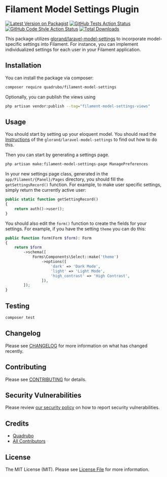 # Filament Model Settings Plugin

[![Latest Version on Packagist](https://img.shields.io/packagist/v/quadrubo/filament-model-settings.svg?style=flat-square)](https://packagist.org/packages/quadrubo/filament-model-settings)
[![GitHub Tests Action Status](https://img.shields.io/github/actions/workflow/status/quadrubo/filament-model-settings/run-tests.yml?branch=main&label=tests&style=flat-square)](https://github.com/quadrubo/filament-model-settings/actions?query=workflow%3Arun-tests+branch%3Amain)
[![GitHub Code Style Action Status](https://img.shields.io/github/actions/workflow/status/quadrubo/filament-model-settings/fix-php-code-style-issues.yml?branch=main&label=code%20style&style=flat-square)](https://github.com/quadrubo/filament-model-settings/actions?query=workflow%3A"Fix+PHP+code+style+issues"+branch%3Amain)
[![Total Downloads](https://img.shields.io/packagist/dt/quadrubo/filament-model-settings.svg?style=flat-square)](https://packagist.org/packages/quadrubo/filament-model-settings)

This package utilizes [glorand/laravel-model-settings](https://github.com/glorand/laravel-model-settings) to incorporate model-specific settings into Filament. For instance, you can implement individualized settings for each user in your Filament application.

## Installation

You can install the package via composer:

```bash
composer require quadrubo/filament-model-settings
```

Optionally, you can publish the views using

```bash
php artisan vendor:publish --tag="filament-model-settings-views"
```

## Usage

You should start by setting up your eloquent model. You should read the [Instructions](https://github.com/glorand/laravel-model-settings#update_models) of the `glorand/laravel-model-settings` to find out how to do this.

Then you can start by generating a settings page.

```bash
php artisan make:filament-model-settings-page ManagePreferences
```

In your new settings page class, generated in the `app/Filament/{Panel}/Pages` directory, you should fill the `getSettingsRecord()` function. For example, to make user specific settings, simply return the currently active user:

```php
public static function getSettingRecord()
{
    return auth()->user();
}
```

You should also edit the `form()` function to create the fields for your settings.
For example, if you have the setting `theme` you can do this:

```php
public function form(Form $form): Form
{
    return $form
        ->schema([
            Forms\Components\Select::make('theme')
                ->options([
                    'dark' => 'Dark Mode',
                    'light' => 'Light Mode',
                    'high_contrast' => 'High Contrast',
                ]),
        ]);
}
```

## Testing

```bash
composer test
```

## Changelog

Please see [CHANGELOG](CHANGELOG.md) for more information on what has changed recently.

## Contributing

Please see [CONTRIBUTING](.github/CONTRIBUTING.md) for details.

## Security Vulnerabilities

Please review [our security policy](../../security/policy) on how to report security vulnerabilities.

## Credits

- [Quadrubo](https://github.com/Quadrubo)
- [All Contributors](../../contributors)

## License

The MIT License (MIT). Please see [License File](LICENSE.md) for more information.
